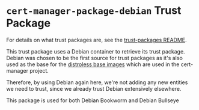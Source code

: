 # `cert-manager-package-debian` Trust Package

For details on what trust packages are, see the [trust-packages README](../README.md).

This trust package uses a Debian container to retrieve its trust package. Debian was chosen
to be the first source for trust packages as it's also used as the base for the [distroless base images](https://github.com/GoogleContainerTools/distroless)
which are used in the cert-manager project.

Therefore, by using Debian again here, we're not adding any new entities we need to trust, since we already trust
Debian extensively elsewhere.

This package is used for both Debian Bookworm and Debian Bullseye
